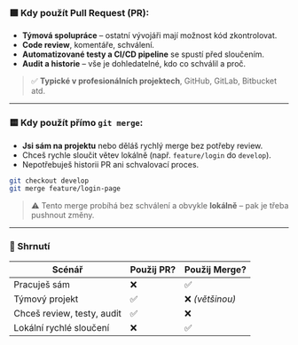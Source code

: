 ﻿### 🟩 **Kdy použít Pull Request (PR):**

* **Týmová spolupráce** – ostatní vývojáři mají možnost kód zkontrolovat.
* **Code review**, komentáře, schválení.
* **Automatizované testy a CI/CD pipeline** se spustí před sloučením.
* **Audit a historie** – vše je dohledatelné, kdo co schválil a proč.

> ✅ **Typické v profesionálních projektech**, GitHub, GitLab, Bitbucket atd.

---

### 🟨 **Kdy použít přímo `git merge`:**

* **Jsi sám na projektu** nebo děláš rychlý merge bez potřeby review.
* Chceš rychle sloučit větev lokálně (např. `feature/login` do `develop`).
* Nepotřebuješ historii PR ani schvalovací proces.

```bash
git checkout develop
git merge feature/login-page
```

> ⚠️ Tento merge probíhá bez schválení a obvykle **lokálně** – pak je třeba pushnout změny.

---

### 🧠 Shrnutí

| Scénář                     | Použij PR? | Použij Merge?  |
|----------------------------|------------|----------------|
| Pracuješ sám               | ❌          | ✅              |
| Týmový projekt             | ✅          | ❌ *(většinou)* |
| Chceš review, testy, audit | ✅          | ❌              |
| Lokální rychlé sloučení    | ❌          | ✅              |

